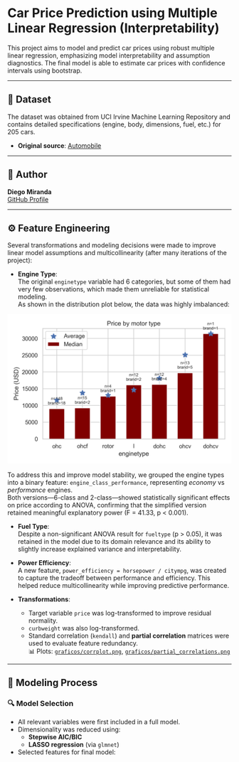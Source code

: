 # Car Price Prediction using Multiple Linear Regression (Interpretability)

This project aims to model and predict car prices using robust multiple linear regression, emphasizing model interpretability and assumption diagnostics. The final model is able to estimate car prices with confidence intervals using bootstrap.

---

## 📁 Dataset

The dataset was obtained from UCI Irvine Machine Learning Repository and contains detailed specifications (engine, body, dimensions, fuel, etc.) for 205 cars.

- **Original source**: [Automobile](https://archive.ics.uci.edu/dataset/10/automobile)

---

## 👤 Author

**Diego Miranda**  
[GitHub Profile](https://github.com/DiegoMirandaDS)

---

## ⚙️ Feature Engineering

Several transformations and modeling decisions were made to improve linear model assumptions and multicollinearity (after many iterations of the project):

- **Engine Type**:  
  The original `enginetype` variable had 6 categories, but some of them had very few observations, which made them unreliable for statistical modeling.  
As shown in the distribution plot below, the data was highly imbalanced:

![Engine Type Distribution](graficos/engine_price_todos.png)

  To address this and improve model stability, we grouped the engine types into a binary feature: `engine_class_performance`, representing *economy* vs *performance* engines.  
Both versions—6-class and 2-class—showed statistically significant effects on price according to ANOVA, confirming that the simplified version retained meaningful explanatory power (F = 41.33, p < 0.001).

- **Fuel Type**:  
  Despite a non-significant ANOVA result for `fueltype` (p > 0.05), it was retained in the model due to its domain relevance and its ability to slightly increase explained variance and interpretability.

- **Power Efficiency**:  
  A new feature, `power_efficiency = horsepower / citympg`, was created to capture the tradeoff between performance and efficiency. This helped reduce multicollinearity while improving predictive performance.

- **Transformations**:
  - Target variable `price` was log-transformed to improve residual normality.
  - `curbweight` was also log-transformed.
  - Standard correlation (`kendall`) and **partial correlation** matrices were used to evaluate feature redundancy.  
    📊 Plots: [`graficos/corrplot.png`](graficos/corrplot.png), [`graficos/partial_correlations.png`](graficos/partial_correlations.png)

---

## 🧪 Modeling Process

### 🔍 Model Selection

- All relevant variables were first included in a full model.
- Dimensionality was reduced using:
  - **Stepwise AIC/BIC**
  - **LASSO regression** (via `glmnet`)
- Selected features for final model:

